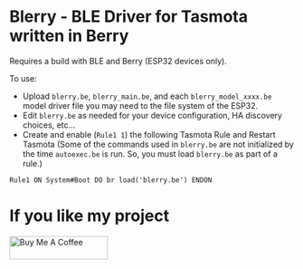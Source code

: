 # Blerry - BLE Driver for Tasmota written in Berry

Requires a build with BLE and Berry (ESP32 devices only).

To use: 
- Upload `blerry.be`, `blerry_main.be`, and each `blerry_model_xxxx.be` model driver file you may need to the file system of the ESP32.
- Edit `blerry.be` as needed for your device configuration, HA discovery choices, etc...
- Create and enable (`Rule1 1`) the following Tasmota Rule and Restart Tasmota (Some of the commands used in `blerry.be` are not initialized by the time `autoexec.be` is run. So, you must load `blerry.be` as part of a rule.)
```
Rule1 ON System#Boot DO br load('blerry.be') ENDON
```

# If you like my project

<a href="https://www.buymeacoffee.com/tonyfav" target="_blank"><img src="https://cdn.buymeacoffee.com/buttons/default-orange.png" alt="Buy Me A Coffee" height="41" width="174"></a>
